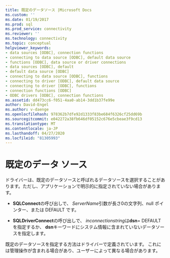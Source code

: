 ```yaml
---
title: 既定のデータソース |Microsoft Docs
ms.custom: ''
ms.date: 01/19/2017
ms.prod: sql
ms.prod_service: connectivity
ms.reviewer: ''
ms.technology: connectivity
ms.topic: conceptual
helpviewer_keywords:
- data sources [ODBC], connection functions
- connecting to data source [ODBC], default data source
- functions [ODBC], data source or driver connections
- data sources [ODBC], default
- default data source [ODBC]
- connecting to data source [ODBC], functions
- connecting to driver [ODBC], default data source
- connecting to driver [ODBC], functions
- connection functions [ODBC]
- ODBC drivers [ODBC], connection functions
ms.assetid: dd473cc6-f051-4aa0-ab14-3dd1b37fe99e
author: David-Engel
ms.author: v-daenge
ms.openlocfilehash: 978362b7dfe92d1333f83be684f6326cf25dd69b
ms.sourcegitcommit: e042272a38fb646df05152c676e5cbeae3f9cd13
ms.translationtype: MT
ms.contentlocale: ja-JP
ms.lasthandoff: 04/27/2020
ms.locfileid: "81305993"
---
```

# <a name="default-data-source"></a>既定のデータ ソース
ドライバーは、既定のデータソースと呼ばれるデータソースを選択することがあります。ただし、アプリケーションで明示的に指定されていない場合があります。  
  
-   **SQLConnect**の呼び出しで、 *ServerName*引数が長さ0の文字列、null ポインター、または DEFAULT です。  
  
-   **SQLDriverConnect**の呼び出しで、 *inconnectionstring*は**dsn**= DEFAULT を指定するか、 **dsn**キーワードにシステム情報に含まれていないデータソースを指定します。  
  
 既定のデータソースを指定する方法はドライバーで定義されています。 これには管理操作が含まれる場合があり、ユーザーによって異なる場合があります。
